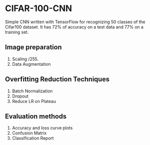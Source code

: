 # CIFAR-100-CNN
Simple CNN written with TensorFlow for recognizing 50 classes of the Cifar100 dataset. 
It has 72% of accuracy on a test data and 77% on a training set.

## Image preparation
1. Scaling /255.
2. Data Augmentation

## Overfitting Reduction Techniques 
1. Batch Normalization
2. Dropout
3. Reduce LR on Plateau

## Evaluation methods
1. Accuracy and loss curve plots
2. Confusion Matrix
3. Classification Report
